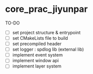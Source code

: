 # core_prac_jiyunpar

TO-DO

- [ ] set project structure & entrypoint
- [ ] set CMakeLists file to build
- [ ] set precompiled header
- [ ] set logger : spdlog lib (external lib)
- [ ] implement event system
- [ ] implement window api
- [ ] implement layer system
